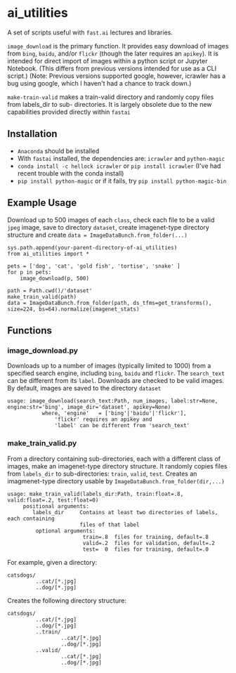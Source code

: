 # ai_utilities

A set of scripts useful with `fast.ai` lectures and libraries.

`image_download` is the primary function. It provides easy download of images from `bing`, `baidu`,  and/or `flickr` (though the later requires an `apikey`). It is intended for direct import of images within a python script or Jupyter Notebook. (This differs from previous versions intended for use as a CLI script.)
(Note: Previous versions supported google, however, icrawler has a bug using google, which I haven't had a chance to track down.)


`make-train-valid` makes a train-valid directory and randomly copy files from labels_dir to sub-
directories. It is largely obsolete due to the new capabilities provided directly within `fastai`

## Installation
- `Anaconda` should be installed
- With `fastai` installed, the dependencies are: `icrawler` and `python-magic`
- `conda install -c hellock icrawler` or `pip install icrawler` (I've had recent trouble with the conda install)
- `pip install python-magic` or if it fails, try  `pip install python-magic-bin`

## Example Usage
Download up to 500 images of each `class`, check each file to be a valid `jpeg` image, save to directory `dataset`, create imagenet-type directory structure and create `data = ImageDataBunch.from_folder(...)`
```
sys.path.append(your-parent-directory-of-ai_utilities)
from ai_utilities import *

pets = ['dog', 'cat', 'gold fish', 'tortise', 'snake' ]
for p in pets:
    image_download(p, 500)
    
path = Path.cwd()/'dataset'    
make_train_valid(path)
data = ImageDataBunch.from_folder(path, ds_tfms=get_transforms(), size=224, bs=64).normalize(imagenet_stats)
```    

## Functions
### image_download.py
Downloads up to a number of images (typically limited to 1000) from a specified search engine, including `bing`, `baidu` and `flickr`. The `search_text` can be different from its `label`. Downloads are checked to be valid images. By default, images are saved to the directory `dataset`

```
usage: image_download(search_text:Path, num_images, label:str=None, engine:str='bing', image_dir='dataset', apikey=None)
           where, 'engine'   = ['bing'|'baidu'|'flickr'],
               'flickr' requires an apikey and
               'label' can be different from 'search_text'
```

### make_train_valid.py
From a directory containing sub-directories, each with a different class of images, make an imagenet-type directory structure.
It randomly copies files from `labels_dir` to sub-directories: `train`, `valid`, `test`. Creates an imagmenet-type directory usable by `ImageDataBunch.from_folder(dir,...)`

```
usage: make_train_valid(labels_dir:Path, train:float=.8, valid:float=.2, test:float=0)                           
     positional arguments:
        labels_dir     Contains at least two directories of labels, each containing
                       files of that label
         optional arguments:
                        train=.8  files for training, default=.8
                        valid=.2  files for validation, default=.2
                        test=  0  files for training, default=.0
```

For example, given a directory:
```
catsdogs/
         ..cat/[*.jpg]
         ..dog/[*.jpg]
```         

Creates the following directory structure:
```
catsdogs/
         ..cat/[*.jpg]
         ..dog/[*.jpg]
         ..train/
                 ..cat/[*.jpg]
                 ..dog/[*.jpg]
         ..valid/
                 ..cat/[*.jpg]
                 ..dog/[*.jpg]
``` 

